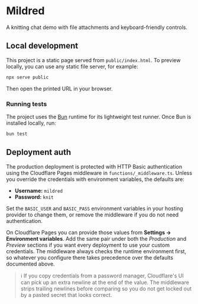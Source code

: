 # Mildred

A knitting chat demo with file attachments and keyboard-friendly controls.

## Local development

This project is a static page served from `public/index.html`. To preview locally, you can use any static file server, for example:

```bash
npx serve public
```

Then open the printed URL in your browser.

### Running tests

The project uses the [Bun](https://bun.sh) runtime for its lightweight test runner. Once Bun is installed locally, run:

```bash
bun test
```

## Deployment auth

The production deployment is protected with HTTP Basic authentication using the Cloudflare Pages middleware in `functions/_middleware.ts`. Unless you override the credentials with environment variables, the defaults are:

- **Username:** `mildred`
- **Password:** `knit`

Set the `BASIC_USER` and `BASIC_PASS` environment variables in your hosting provider to change them, or remove the middleware if you do not need authentication.

On Cloudflare Pages you can provide those values from **Settings → Environment variables**. Add the same pair under both the _Production_ and _Preview_ sections if you want every deployment to use your custom credentials. The middleware always checks the runtime environment first, so whatever you configure there takes precedence over the defaults documented above.

> ℹ️ If you copy credentials from a password manager, Cloudflare's UI can pick up an extra newline at the end of the value. The middleware strips trailing newlines before comparing so you do not get locked out by a pasted secret that looks correct.
